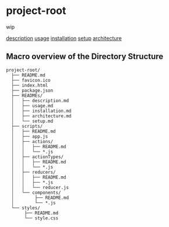 # project-root
 wip

[description](https://github.com/seandinwiddie/project-root/READMEs/description.md)
[usage](https://github.com/seandinwiddie/project-root/READMEs/usage.md)
[installation](https://github.com/seandinwiddie/project-root/READMEs/installation.md)
[setup](https://github.com/seandinwiddie/project-root/READMEs/setup.md)
[architecture](https://github.com/seandinwiddie/project-root/READMEs/architecture.md)


## Macro overview of the Directory Structure
```
project-root/
  ├── README.md
  ├── favicon.ico
  ├── index.html
  ├── package.json
  ├── READMEs/
  │   ├── description.md
  │   ├── usage.md
  │   ├── installation.md
  │   ├── architecture.md
  │   └── setup.md
  ├── scripts/
  │   ├── README.md
  │   ├── app.js
  │   ├── actions/
  │   │   ├── README.md
  │   │   └── *.js
  │   ├── actionTypes/
  │   │   ├── README.md
  │   │   └── *.js
  │   ├── reducers/
  │   │   ├── README.md
  │   │   ├── *.js
  │   │   └── reducer.js
  │   └── components/
  │        ├── README.md
  │        └── *.js
  └── styles/
       ├── README.md
       └── style.css
```
